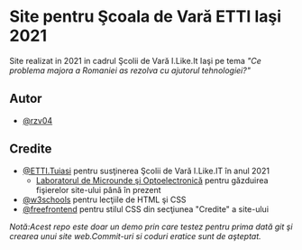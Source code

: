 
# Site pentru Şcoala de Vară ETTI Iaşi 2021

Site realizat in 2021 in cadrul Şcolii de Vară I.Like.It Iaşi pe tema *"Ce problema majora a Romaniei as rezolva cu ajutorul tehnologiei?"*



## Autor

- [@rzv04]([https://github.com/rzv04])


## Credite

* [@ETTI.Tuiasi](https://etti.tuiasi.ro/) pentru susţinerea Şcolii de Vară I.Like.IT în anul 2021 
    * [Laboratorul de Microunde şi Optoelectronică](http://rf-opto.etti.tuiasi.ro/internet.php) pentru găzduirea fişierelor site-ului până în prezent
* [@w3schools](https://www.w3schools.com/) pentru lecţiile de HTML şi CSS
* [@freefrontend](https://freefrontend.com/) pentru stilul CSS din secţiunea "Credite" a site-ului

*Notă:Acest repo este doar un demo prin care testez pentru prima dată git şi crearea unui site web.Commit-uri si coduri eratice sunt de aşteptat.*
